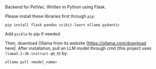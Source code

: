 Backend for PetVac. Written in Python using Flask.

Please install these libraries first through `pip`:
```
pip install flask pandas scikit-learn ollama pydantic
```

Add `pickle` to pip if needed.

Then, download Ollama from its website [https://ollama.com/download here].
After installation, pull an LLM model through cmd (this project uses `llama3.2:3b-instruct-q6_K`) by:
```
ollama pull <model_name>
```
